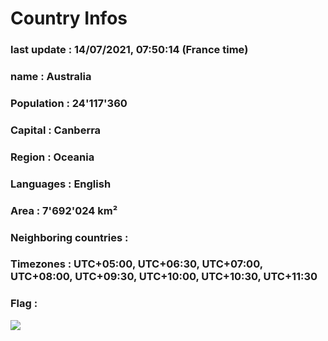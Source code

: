 # Country  Infos
### last update : 14/07/2021, 07:50:14 (France time)

### name : Australia
### Population : 24'117'360
### Capital : Canberra
### Region : Oceania
### Languages : English
### Area : 7'692'024 km²
### Neighboring countries : 
### Timezones : UTC+05:00, UTC+06:30, UTC+07:00, UTC+08:00, UTC+09:30, UTC+10:00, UTC+10:30, UTC+11:30

### Flag :
![](https://restcountries.eu/data/aus.svg)
